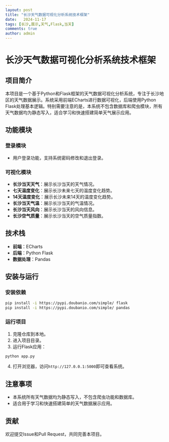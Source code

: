 ```yaml
---
layout: post
title: "长沙天气数据可视化分析系统技术框架"
date:   2024-11-17
tags: [长沙,展示,天气,Flask,当天]
comments: true
author: admin
---
```

# 长沙天气数据可视化分析系统技术框架

## 项目简介

本项目是一个基于Python和Flask框架的天气数据可视化分析系统，专注于长沙地区的天气数据展示。系统采用前端ECharts进行数据可视化，后端使用Python Flask处理基本逻辑。特别需要注意的是，本系统不包含数据库和爬虫模块，所有天气数据均为静态写入，适合学习和快速搭建简单天气展示应用。

## 功能模块

### 登录模块
- 用户登录功能，支持系统密码修改和退出登录。

### 可视化模块
- **长沙当天天气**：展示长沙当天的天气情况。
- **七天温度变化**：展示长沙未来七天的温度变化趋势。
- **14天温度变化**：展示长沙未来14天的温度变化趋势。
- **长沙当天气温**：展示长沙当天的气温情况。
- **长沙当天风向**：展示长沙当天的风向信息。
- **长沙空气质量**：展示长沙当天的空气质量指数。

## 技术栈

- **前端**：ECharts
- **后端**：Python Flask
- **数据处理**：Pandas

## 安装与运行

### 安装依赖

```bash
pip install -i https://pypi.doubanio.com/simple/ flask
pip install -i https://pypi.doubanio.com/simple/ pandas
```

### 运行项目

1. 克隆仓库到本地。
2. 进入项目目录。
3. 运行Flask应用：

```bash
python app.py
```

4. 打开浏览器，访问`http://127.0.0.1:5000`即可查看系统。

## 注意事项

- 本系统所有天气数据均为静态写入，不包含爬虫功能和数据库。
- 适合用于学习和快速搭建简单的天气数据展示应用。

## 贡献

欢迎提交Issue和Pull Request，共同完善本项目。